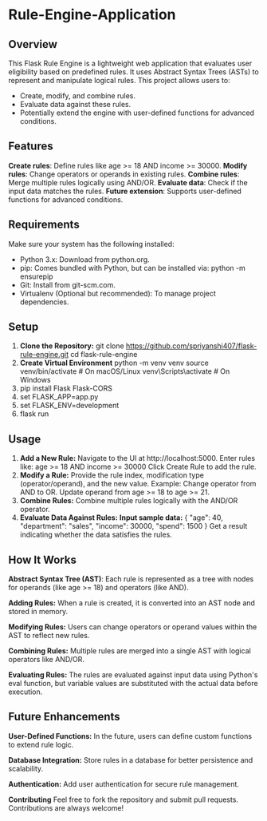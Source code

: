 # Rule-Engine-Application

## Overview
This Flask Rule Engine is a lightweight web application that evaluates user eligibility based on predefined rules. It uses Abstract Syntax Trees (ASTs) to represent and manipulate logical rules. This project allows users to:

- Create, modify, and combine rules.
- Evaluate data against these rules.
- Potentially extend the engine with user-defined functions for advanced conditions.

## Features
**Create rules**: Define rules like age >= 18 AND income >= 30000.
**Modify rules**: Change operators or operands in existing rules.
**Combine rules**: Merge multiple rules logically using AND/OR.
**Evaluate data**: Check if the input data matches the rules.
**Future extension**: Supports user-defined functions for advanced conditions.

## Requirements
Make sure your system has the following installed:

- Python 3.x: Download from python.org.
- pip: Comes bundled with Python, but can be installed via:
  python -m ensurepip
- Git: Install from git-scm.com.
- Virtualenv (Optional but recommended): To manage project dependencies.

## Setup
1. **Clone the Repository:**
   git clone https://github.com/spriyanshi407/flask-rule-engine.git
   cd flask-rule-engine
2. **Create Virtual Environment**
    python -m venv venv
    source venv/bin/activate   # On macOS/Linux
    venv\Scripts\activate      # On Windows
3. pip install Flask Flask-CORS
4. set FLASK_APP=app.py
5. set FLASK_ENV=development
6. flask run

## Usage
1. **Add a New Rule:**
Navigate to the UI at http://localhost:5000.
Enter rules like:
age >= 18 AND income >= 30000
Click Create Rule to add the rule.
2. **Modify a Rule:**
Provide the rule index, modification type (operator/operand), and the new value.
Example:
Change operator from AND to OR.
Update operand from age >= 18 to age >= 21.
3. **Combine Rules:**
Combine multiple rules logically with the AND/OR operator.
4. **Evaluate Data Against Rules:**
**Input sample data:**
{
  "age": 40,
  "department": "sales",
  "income": 30000,
  "spend": 1500
}
Get a result indicating whether the data satisfies the rules.

## How It Works
**Abstract Syntax Tree (AST)**:
Each rule is represented as a tree with nodes for operands (like age >= 18) and operators (like AND).

**Adding Rules:**
When a rule is created, it is converted into an AST node and stored in memory.

**Modifying Rules:**
Users can change operators or operand values within the AST to reflect new rules.

**Combining Rules:**
Multiple rules are merged into a single AST with logical operators like AND/OR.

**Evaluating Rules:**
The rules are evaluated against input data using Python's eval function, but variable values are substituted with the actual data before execution.

## Future Enhancements
**User-Defined Functions:**
In the future, users can define custom functions to extend rule logic.

**Database Integration:**
Store rules in a database for better persistence and scalability.

**Authentication:**
Add user authentication for secure rule management.

**Contributing**
Feel free to fork the repository and submit pull requests. Contributions are always welcome!
